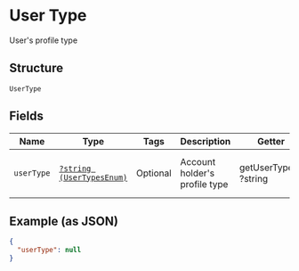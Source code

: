 
# User Type

User's profile type

## Structure

`UserType`

## Fields

| Name | Type | Tags | Description | Getter | Setter |
|  --- | --- | --- | --- | --- | --- |
| `userType` | [`?string (UserTypesEnum)`](../../doc/models/user-types-enum.md) | Optional | Account holder's profile type | getUserType(): ?string | setUserType(?string userType): void |

## Example (as JSON)

```json
{
  "userType": null
}
```


